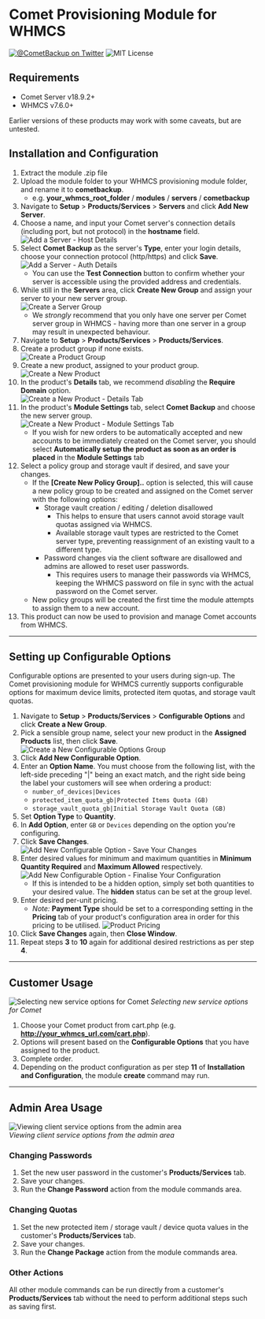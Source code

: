 # Comet Provisioning Module for WHMCS  

[![@CometBackup on Twitter](http://img.shields.io/badge/twitter-%40CometBackup-blue.svg?style=flat)](https://twitter.com/CometBackup)
![MIT License](https://img.shields.io/badge/license-MIT-blue.svg)

## Requirements 
* Comet Server v18.9.2+
* WHMCS v7.6.0+

Earlier versions of these products may work with some caveats, but are untested.

<div class="page"/>

## Installation and Configuration

1. Extract the module .zip file
2. Upload the module folder to your WHMCS provisioning module folder, and rename it to __cometbackup__.
    - e.g. __your_whmcs_root_folder__ / __modules__ / __servers__ / __cometbackup__
3. Navigate to __Setup__ > __Products/Services__ > __Servers__ and click __Add New Server__.
4. Choose a name, and input your Comet server's connection details (including port, but not protocol) in the __hostname__ field.  
    ![Add a Server - Host Details](documentation/01-ServerAddHost.png)
5. Select __Comet Backup__ as the server's __Type__, enter your login details, choose your connection protocol (http/https) and click __Save__.  
    ![Add a Server - Auth Details](documentation/02-ServerAddAuth.png)
    * You can use the __Test Connection__ button to confirm whether your server is accessible using the provided address and credentials.
6. While still in the __Servers__ area, click __Create New Group__ and assign your server to your new server group.  
    ![Create a Server Group](documentation/03-ServerGroupAdd.png)
    * We _strongly_ recommend that you only have one server per Comet server group in WHMCS - having more than one server in a group may result in unexpected behaviour.
7. Navigate to __Setup__ > __Products/Services__ > __Products/Services__.
8. Create a product group if none exists.  
    ![Create a Product Group](documentation/04-ProductGroupAdd.png)
9. Create a new product, assigned to your product group.  
    ![Create a New Product](documentation/05-ProductAdd.png)
10. In the product's __Details__ tab, we recommend _disabling_ the __Require Domain__ option.  
    ![Create a New Product - Details Tab](documentation/06-ProductAddDetails.png) 
11. In the product's __Module Settings__ tab, select __Comet Backup__ and choose the new server group.  
    ![Create a New Product - Module Settings Tab](documentation/07-ProductAddModuleSettings.png)
    * If you wish for new orders to be automatically accepted and new accounts to be immediately created on the Comet server, you should select __Automatically setup the product as soon as an order is placed__ in the __Module Settings__ tab   
12. Select a policy group and storage vault if desired, and save your changes.
    * If the __[Create New Policy Group]..__ option is selected, this will cause a new policy group to be created and assigned on the Comet server with the following options:
        * Storage vault creation / editing / deletion disallowed
            * This helps to ensure that users cannot avoid storage vault quotas assigned via WHMCS.
            * Available storage vault types are restricted to the Comet server type, preventing reassignment of an existing vault to a different type.
        * Password changes via the client software are disallowed and admins are allowed to reset user passwords.
            * This requires users to manage their passwords via WHMCS, keeping the WHMCS password on file in sync with the actual password on the Comet server.
    * New policy groups will be created the first time the module attempts to assign them to a new account.  
13. This product can now be used to provision and manage Comet accounts from WHMCS.

***
<div class="page"/>

## Setting up Configurable Options
Configurable options are presented to your users during sign-up. The Comet provisioning module for WHMCS currently supports configurable options for maximum device limits, protected item quotas, and storage vault quotas.

1. Navigate to __Setup__ > __Products/Services__ > __Configurable Options__ and click __Create a New Group__.
2. Pick a sensible group name, select your new product in the __Assigned Products__ list, then click __Save__.  
    ![Create a New Configurable Options Group](documentation/08-ConfigurableOptionsGroupAdd.png)
3. Click __Add New Configurable Option__.
4. Enter an __Option Name__. You must choose from the following list, with the left-side preceding "|" being an exact match, and the right side being the label your customers will see when ordering a product:
    * `number_of_devices|Devices`
    * `protected_item_quota_gb|Protected Items Quota (GB)`
    * `storage_vault_quota_gb|Initial Storage Vault Quota (GB)`
5. Set __Option Type__ to __Quantity__.
6. In __Add Option__, enter `GB` or `Devices` depending on the option you're configuring.
7. Click __Save Changes__.  
    ![Add New Configurable Option - Save Your Changes](documentation/09-ConfigurableOptionsAddInitial.png)
8. Enter desired values for minimum and maximum quantities in __Minimum Quantity Required__ and __Maximum Allowed__ respectively.
    ![Add New Configurable Option - Finalise Your Configuration](documentation/11-ConfigurableOptionsAddPost.png)
    * If this is intended to be a hidden option, simply set both quantities to your desired value. The __hidden__ status can be set at the group level.
9. Enter desired per-unit pricing.
    * _Note:_ __Payment Type__ should be set to a corresponding setting in the __Pricing__ tab of your product's configuration area in order for this pricing to be utilised.
    ![Product Pricing](documentation/10-ProductPricing.png)
10. Click __Save Changes__ again, then __Close Window__.  
11. Repeat steps __3__ to __10__ again for additional desired restrictions as per step __4__.

***
<div class="page"/>

## Customer Usage
![Selecting new service options for Comet](documentation/12-ClientNewService.png) 
*Selecting new service options for Comet* 

1. Choose your Comet product from cart.php (e.g. __http://your_whmcs_url.com/cart.php__).
2. Options will present based on the __Configurable Options__ that you have assigned to the product.
3. Complete order.
4. Depending on the product configuration as per step __11__ of __Installation and Configuration__, the module __create__ command may run.

***
<div class="page"/>

## Admin Area Usage
![Viewing client service options from the admin area](documentation/13-AdminAreaClientService.png)  
*Viewing client service options from the admin area*
### Changing Passwords
1. Set the new user password in the customer's __Products/Services__ tab.
2. Save your changes.
3. Run the __Change Password__ action from the module commands area.
### Changing Quotas
1. Set the new protected item / storage vault / device quota values in the customer's __Products/Services__ tab.
2. Save your changes.
3. Run the __Change Package__ action from the module commands area.
### Other Actions
All other module commands can be run directly from a customer's __Products/Services__ tab without the need to perform additional steps such as saving first.